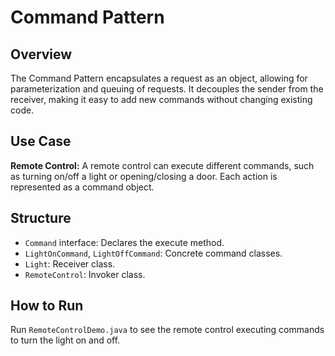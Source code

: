 # Command Pattern

## Overview
The Command Pattern encapsulates a request as an object, allowing for parameterization and queuing of requests. It decouples the sender from the receiver, making it easy to add new commands without changing existing code.

## Use Case
**Remote Control:** A remote control can execute different commands, such as turning on/off a light or opening/closing a door. Each action is represented as a command object.

## Structure
- `Command` interface: Declares the execute method.
- `LightOnCommand`, `LightOffCommand`: Concrete command classes.
- `Light`: Receiver class.
- `RemoteControl`: Invoker class.

## How to Run
Run `RemoteControlDemo.java` to see the remote control executing commands to turn the light on and off.
